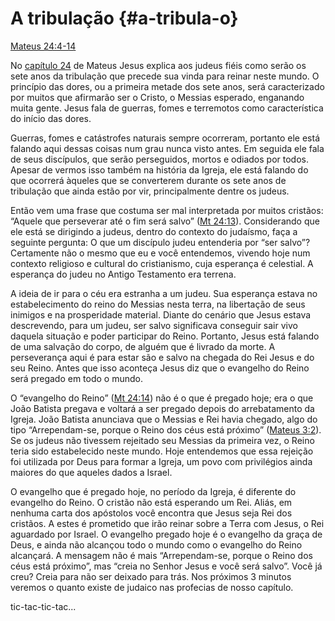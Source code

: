 # A tribulação {#a-tribula-o}

[Mateus 24:4-14](http://bibliaonline.com.br/acf/mt/24/4-14)

No [capítulo 24](http://bibliaonline.com.br/acf/mt/24) de Mateus Jesus explica aos judeus fiéis como serão os sete anos da tribulação que precede sua vinda para reinar neste mundo. O princípio das dores, ou a primeira metade dos sete anos, será caracterizado por muitos que afirmarão ser o Cristo, o Messias esperado, enganando muita gente. Jesus fala de guerras, fomes e terremotos como característica do início das dores.

Guerras, fomes e catástrofes naturais sempre ocorreram, portanto ele está falando aqui dessas coisas num grau nunca visto antes. Em seguida ele fala de seus discípulos, que serão perseguidos, mortos e odiados por todos. Apesar de vermos isso também na história da Igreja, ele está falando do que ocorrerá àqueles que se converterem durante os sete anos de tribulação que ainda estão por vir, principalmente dentre os judeus.

Então vem uma frase que costuma ser mal interpretada por muitos cristãos: “Aquele que perseverar até o fim será salvo” ([Mt 24:13](http://bibliaonline.com.br/acf/mt/24/13)). Considerando que ele está se dirigindo a judeus, dentro do contexto do judaísmo, faça a seguinte pergunta: O que um discípulo judeu entenderia por “ser salvo”? Certamente não o mesmo que eu e você entendemos, vivendo hoje num contexto religioso e cultural do cristianismo, cuja esperança é celestial. A esperança do judeu no Antigo Testamento era terrena.

A ideia de ir para o céu era estranha a um judeu. Sua esperança estava no estabelecimento do reino do Messias nesta terra, na libertação de seus inimigos e na prosperidade material. Diante do cenário que Jesus estava descrevendo, para um judeu, ser salvo significava conseguir sair vivo daquela situação e poder participar do Reino. Portanto, Jesus está falando de uma salvação do corpo, de alguém que é livrado da morte. A perseverança aqui é para estar são e salvo na chegada do Rei Jesus e do seu Reino. Antes que isso aconteça Jesus diz que o evangelho do Reino será pregado em todo o mundo.

O “evangelho do Reino” ([Mt 24:14](http://bibliaonline.com.br/acf/mt/24/14)) não é o que é pregado hoje; era o que João Batista pregava e voltará a ser pregado depois do arrebatamento da Igreja. João Batista anunciava que o Messias e Rei havia chegado, algo do tipo “Arrependam-se, porque o Reino dos céus está próximo” ([Mateus 3:2](http://bibliaonline.com.br/acf/mt/3/2)). Se os judeus não tivessem rejeitado seu Messias da primeira vez, o Reino teria sido estabelecido neste mundo. Hoje entendemos que essa rejeição foi utilizada por Deus para formar a Igreja, um povo com privilégios ainda maiores do que aqueles dados a Israel.

O evangelho que é pregado hoje, no período da Igreja, é diferente do evangelho do Reino. O cristão não está esperando um Rei. Aliás, em nenhuma carta dos apóstolos você encontra que Jesus seja Rei dos cristãos. A estes é prometido que irão reinar sobre a Terra com Jesus, o Rei aguardado por Israel. O evangelho pregado hoje é o evangelho da graça de Deus, e ainda não alcançou todo o mundo como o evangelho do Reino alcançará. A mensagem não é mais “Arrependam-se, porque o Reino dos céus está próximo”, mas “creia no Senhor Jesus e você será salvo”. Você já creu? Creia para não ser deixado para trás. Nos próximos 3 minutos veremos o quanto existe de judaico nas profecias de nosso capítulo.

tic-tac-tic-tac...